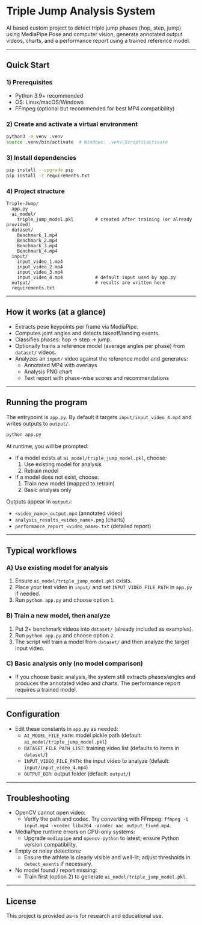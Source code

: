 # Triple Jump Analysis System

AI based custom project to detect triple jump phases (hop, step, jump) using MediaPipe Pose and computer vision, generate annotated output videos, charts, and a performance report using a trained reference model.

---

## Quick Start

### 1) Prerequisites
- Python 3.9+ recommended
- OS: Linux/macOS/Windows
- FFmpeg (optional but recommended for best MP4 compatibility)

### 2) Create and activate a virtual environment
```bash
python3 -m venv .venv
source .venv/bin/activate  # Windows: .venv\Scripts\activate
```

### 3) Install dependencies
```bash
pip install --upgrade pip
pip install -r requirements.txt
```

### 4) Project structure
```
Triple-Jump/
  app.py
  ai_model/
    triple_jump_model.pkl        # created after training (or already provided)
  dataset/
    Benchmark_1.mp4
    Benchmark_2.mp4
    Benchmark_3.mp4
    Benchmark_4.mp4
  input/
    input_video_1.mp4
    input_video_2.mp4
    input_video_3.mp4
    input_video_4.mp4            # default input used by app.py
  output/                        # results are written here
  requirements.txt
```

---

## How it works (at a glance)
- Extracts pose keypoints per frame via MediaPipe.
- Computes joint angles and detects takeoff/landing events.
- Classifies phases: hop → step → jump.
- Optionally trains a reference model (average angles per phase) from `dataset/` videos.
- Analyzes an `input/` video against the reference model and generates:
  - Annotated MP4 with overlays
  - Analysis PNG chart
  - Text report with phase-wise scores and recommendations

---

## Running the program

The entrypoint is `app.py`. By default it targets `input/input_video_4.mp4` and writes outputs to `output/`.

```bash
python app.py
```

At runtime, you will be prompted:
- If a model exists at `ai_model/triple_jump_model.pkl`, choose:
  1. Use existing model for analysis
  2. Retrain model
- If a model does not exist, choose:
  1. Train new model (mapped to retrain)
  2. Basic analysis only

Outputs appear in `output/`:
- `<video_name>_output.mp4` (annotated video)
- `analysis_results_<video_name>.png` (charts)
- `performance_report_<video_name>.txt` (detailed report)

---

## Typical workflows

### A) Use existing model for analysis
1. Ensure `ai_model/triple_jump_model.pkl` exists.
2. Place your test video in `input/` and set `INPUT_VIDEO_FILE_PATH` in `app.py` if needed.
3. Run `python app.py` and choose option `1`.

### B) Train a new model, then analyze
1. Put 2+ benchmark videos into `dataset/` (already included as examples).
2. Run `python app.py` and choose option `2`.
3. The script will train a model from `dataset/` and then analyze the target input video.

### C) Basic analysis only (no model comparison)
- If you choose basic analysis, the system still extracts phases/angles and produces the annotated video and charts. The performance report requires a trained model.

---

## Configuration
- Edit these constants in `app.py` as needed:
  - `AI_MODEL_FILE_PATH`: model pickle path (default: `ai_model/triple_jump_model.pkl`)
  - `DATASET_FILE_PATH_LIST`: training video list (defaults to items in `dataset/`)
  - `INPUT_VIDEO_FILE_PATH`: the input video to analyze (default: `input/input_video_4.mp4`)
  - `OUTPUT_DIR`: output folder (default: `output/`)

---

## Troubleshooting
- OpenCV cannot open video:
  - Verify the path and codec. Try converting with FFmpeg: `ffmpeg -i input.mp4 -vcodec libx264 -acodec aac output_fixed.mp4`.
- MediaPipe runtime errors on CPU-only systems:
  - Upgrade `mediapipe` and `opencv-python` to latest; ensure Python version compatibility.
- Empty or noisy detections:
  - Ensure the athlete is clearly visible and well-lit; adjust thresholds in `detect_events` if necessary.
- No model found / report missing:
  - Train first (option 2) to generate `ai_model/triple_jump_model.pkl`.

---

## License
This project is provided as-is for research and educational use.
